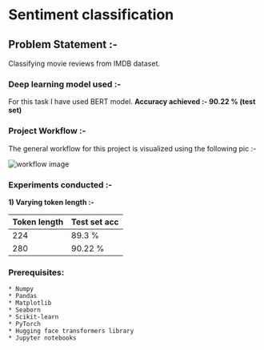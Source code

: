 # Sentiment classification

## Problem Statement :-

Classifying movie reviews from IMDB dataset.

### Deep learning model used :-

For this task I have used BERT model. **Accuracy achieved :- 90.22 % (test set)**

### Project Workflow :-

The general workflow for this project is visualized using the following pic :-

![workflow image](https://raw.githubusercontent.com/subhromitra/sentiment-classification/master/proj_workflow.JPG)

### Experiments conducted :-

**1) Varying token length :-**

| Token length | Test set acc |
|--------------|--------------|
|     224      |     89.3 %   |
|     280      |     90.22 %  |

### Prerequisites:

```
* Numpy
* Pandas
* Matplotlib
* Seaborn
* Scikit-learn
* PyTorch
* Hugging face transformers library
* Jupyter notebooks
